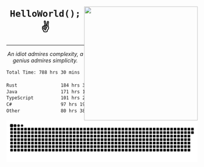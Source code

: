 <div text-align="center">
    <img src="https://i.imgur.com/h1q15Kt.gife" align="right" width="299" height="299">
    <h1 align="center"><code>HelloWorld();</code> ✌️</h1>
    <hr>
    <p align="center"><i>An idiot admires complexity, a genius admires simplicity.</i></p>
</div>

<!--START_SECTION:waka-->

```txt
Total Time: 788 hrs 30 mins

Rust                184 hrs 38 mins █████▒░░░░░░░░░░░░░░░░░░░   21.24 %
Java                171 hrs 14 mins █████░░░░░░░░░░░░░░░░░░░░   19.70 %
TypeScript          101 hrs 2 mins  ███░░░░░░░░░░░░░░░░░░░░░░   11.63 %
C#                  97 hrs 19 mins  ██▓░░░░░░░░░░░░░░░░░░░░░░   11.20 %
Other               80 hrs 38 mins  ██▒░░░░░░░░░░░░░░░░░░░░░░   09.28 %
```

<!--END_SECTION:waka-->

<picture>
  <source media="(prefers-color-scheme: dark)" srcset="https://raw.githubusercontent.com/Somfic/Somfic/main/github-contribution-grid-snake-dark.svg">
  <source media="(prefers-color-scheme: light)" srcset="https://raw.githubusercontent.com/Somfic/Somfic/main/github-contribution-grid-snake.svg">
  <img alt="github contribution grid snake animation" src="https://raw.githubusercontent.com/Somfic/Somfic/main/github-contribution-grid-snake.svg">
</picture>
